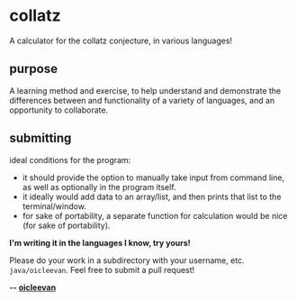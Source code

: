 # collatz
A calculator for the collatz conjecture, in various languages!

## purpose

A learning method and exercise, to help understand and demonstrate the differences between and functionality of a variety of languages, and an opportunity to collaborate.

## submitting

ideal conditions for the program:

- it should provide the option to manually take input from command line, as well as optionally in the program itself.
- it ideally would add data to an array/list, and then prints that list to the terminal/window.
- for sake of portability, a separate function for calculation would be nice (for sake of portability).

**I'm writing it in the languages I know, try yours!**

Please do your work in a subdirectory with your username, etc. `java/oicleevan`. Feel free to submit a pull request!

**-- [oicleevan](https://oicleevan.github.io/)**
